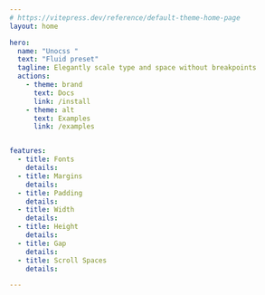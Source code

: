 ```yaml
---
# https://vitepress.dev/reference/default-theme-home-page
layout: home

hero:
  name: "Unocss "
  text: "Fluid preset"
  tagline: Elegantly scale type and space without breakpoints
  actions:
    - theme: brand
      text: Docs
      link: /install
    - theme: alt
      text: Examples
      link: /examples


features:
  - title: Fonts
    details: 
  - title: Margins
    details: 
  - title: Padding
    details: 
  - title: Width
    details: 
  - title: Height
    details: 
  - title: Gap
    details:
  - title: Scroll Spaces
    details:

---
```


